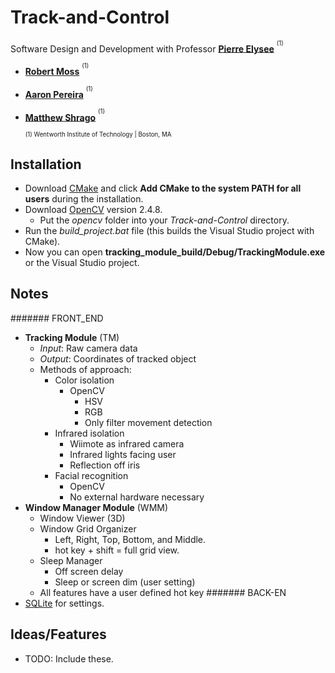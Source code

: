 Track-and-Control
=================

Software Design and Development with Professor **[Pierre Elysee](mailto:elyseep@wit.edu)** <sup><sup>(1)</sup></sup>

- **[Robert Moss](mailto:mossr@wit.edu)** <sup><sup>(1)</sup></sup>
- **[Aaron Pereira](mailto:pereiraa1@wit.edu)** <sup><sup>(1)</sup></sup>
- **[Matthew Shrago](mailto:shragom@wit.edu)** <sup><sup>(1)</sup></sup>


	<sup><sup>(1) Wentworth Institute of Technology | Boston, MA</sup></sup>

## Installation

- Download [CMake](http://www.cmake.org/files/v2.8/cmake-2.8.12.1-win32-x86.exe "CMake") and click **Add CMake to the system PATH for all users** during the installation.
- Download [OpenCV](https://sourceforge.net/projects/opencvlibrary/files/opencv-win/2.4.8/opencv-2.4.8.exe/download "OpenCV") version 2.4.8.
	- Put the *opencv* folder into your *Track-and-Control* directory.
- Run the *build\_project.bat* file (this builds the Visual Studio project with CMake).
- Now you can open **tracking\_module\_build/Debug/TrackingModule.exe** or the Visual Studio project.


## Notes

####### FRONT_END

- **Tracking Module** (TM)
	- *Input*: Raw camera data
	- *Output*: Coordinates of tracked object
	- Methods of approach:
		- Color isolation
			- OpenCV
				- HSV
				- RGB
				- Only filter movement detection
		- Infrared isolation
			- Wiimote as infrared camera
			- Infrared lights facing user
			- Reflection off iris 
		- Facial recognition
			- OpenCV
			- No external hardware necessary
- **Window Manager Module** (WMM)
	- Window Viewer (3D)
	- Window Grid Organizer
		- Left, Right, Top, Bottom, and Middle.
		- hot key + shift = full grid view.
	- Sleep Manager
		- Off screen delay
		- Sleep or screen dim (user setting)
	- All features have a user defined hot key
####### BACK-EN
- [SQLite](http://www.sqlite.org/download.html "SQLite1") for settings.


## Ideas/Features

- TODO: Include these.



